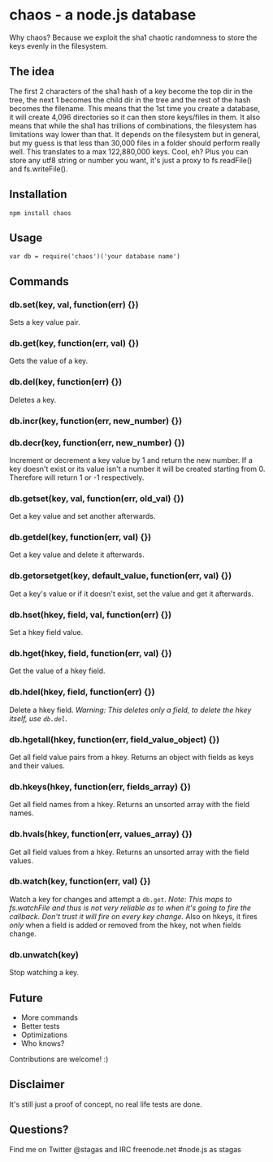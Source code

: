 chaos - a node.js database
==========================

Why chaos? Because we exploit the sha1 chaotic randomness to store the keys evenly in the filesystem.

## The idea

The first 2 characters of the sha1 hash of a key become the top dir in the tree, the next 1 becomes the
child dir in the tree and the rest of the hash becomes the filename. This means that the 1st time you
create a database, it will create 4,096 directories so it can then store keys/files in them. It
also means that while the sha1 has trillions of combinations, the filesystem has limitations way lower
than that. It depends on the filesystem but in general, but my guess is that less than 30,000 files in 
a folder should perform really well. This translates to a max 122,880,000 keys. Cool, eh?
Plus you can store any utf8 string or number you want, it's just a proxy to fs.readFile() and fs.writeFile().

## Installation

    npm install chaos

## Usage

    var db = require('chaos')('your database name')

## Commands

### db.set(key, val, function(err) {})

Sets a key value pair.

### db.get(key, function(err, val) {})

Gets the value of a key.
  
### db.del(key, function(err) {})

Deletes a key.

### db.incr(key, function(err, new_number) {})
### db.decr(key, function(err, new_number) {})

Increment or decrement a key value by 1 and return the new number. If a key doesn't exist or its value isn't a number it will be created starting from 0. Therefore will return 1 or -1 respectively.
  
### db.getset(key, val, function(err, old_val) {})
Get a key value and set another afterwards.
  
### db.getdel(key, function(err, val) {})
Get a key value and delete it afterwards.

### db.getorsetget(key, default_value, function(err, val) {})
Get a key's value or if it doesn't exist, set the value and get it afterwards.
  
### db.hset(hkey, field, val, function(err) {})
Set a hkey field value.

### db.hget(hkey, field, function(err, val) {})
Get the value of a hkey field.

### db.hdel(hkey, field, function(err) {})
Delete a hkey field. _Warning: This deletes only a field, to delete the hkey itself, use `db.del`_.

### db.hgetall(hkey, function(err, field_value_object) {})
Get all field value pairs from a hkey. Returns an object with fields as keys and their values.
  
### db.hkeys(hkey, function(err, fields_array) {})
Get all field names from a hkey. Returns an unsorted array with the field names.

### db.hvals(hkey, function(err, values_array) {})
Get all field values from a hkey. Returns an unsorted array with the field values.

### db.watch(key, function(err, val) {})
Watch a key for changes and attempt a `db.get`. _Note: This maps to fs.watchFile and thus is not very reliable as to when it's going to fire the callback. Don't trust it will fire on every key change._
Also on hkeys, it fires _only_ when a field is added or removed from the hkey, not when fields change.

### db.unwatch(key)
Stop watching a key.
  
## Future

* More commands
* Better tests
* Optimizations
* Who knows?

Contributions are welcome! :)

## Disclaimer

It's still just a proof of concept, no real life tests are done.

## Questions? 

Find me on Twitter @stagas and IRC freenode.net #node.js as stagas
